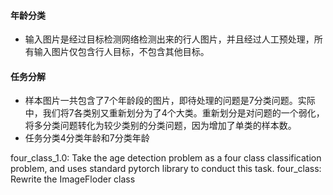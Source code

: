 #### 年龄分类
- 输入图片是经过目标检测网络检测出来的行人图片，并且经过人工预处理，所有输入图片仅包含行人目标，不包含其他目标。
#### 任务分解
- 样本图片一共包含了7个年龄段的图片，即待处理的问题是7分类问题。实际中，我们将7各类别又重新划分为了4个大类。重新划分是对问题的一个弱化，将多分类问题转化为较少类别的分类问题，因为增加了单类的样本数。
- 任务分类4分类年龄和7分类年龄

four_class_1.0:
	Take the age detection problem as a four class classification problem, 
	and uses standard pytorch library to conduct this task.
four_class:
	Rewrite the ImageFloder class 

